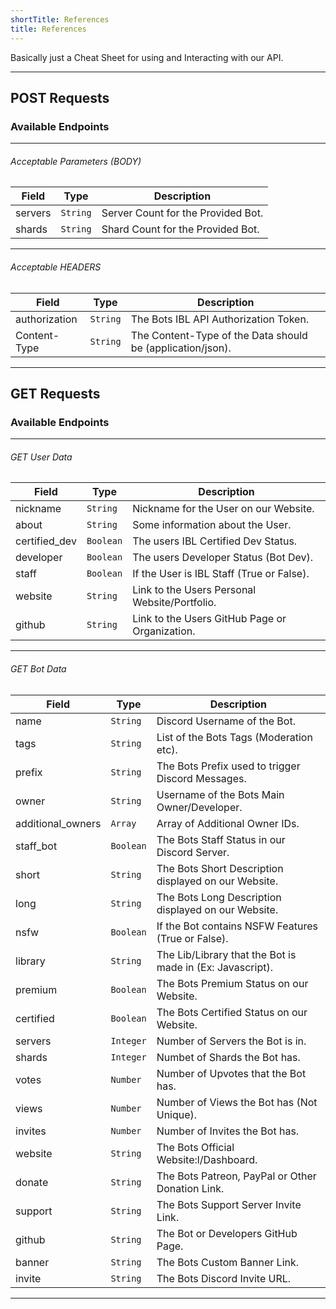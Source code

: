 ```yaml
---
shortTitle: References
title: References
---
```


Basically just a Cheat Sheet for using and Interacting with our API.

--- 

## POST Requests

### Available Endpoints

<Route method="POST" path="/bot/:botid" auth /> 

---

###### Acceptable Parameters (BODY)
| Field     | Type        | Description                                                                        |
| --------- | ----------- | ---------------------------------------------------------------------------------- |
| servers   | `String`    | Server Count for the Provided Bot.                                                 |
| shards    | `String`    | Shard Count for the Provided Bot.                                                  |

--- 

###### Acceptable HEADERS
| Field     | Type        | Description                                                                        |
| --------- | ----------- | ---------------------------------------------------------------------------------- |
| authorization   | `String`    | The Bots IBL API Authorization Token.                                        |
| Content-Type    | `String`    | The Content-Type of the Data should be (application/json).                                            |

---

## GET Requests

### Available Endpoints

<Route method="GET" path="/user/:userID" /> 

<Route method="GET" path="/bot/:botID" /> 

---

###### GET User Data
| Field     | Type        | Description                                                                                         |
| --------- | ----------- | --------------------------------------------------------------------------------------------------- |
| nickname  | `String`    | Nickname for the User on our Website.                                                 |
| about     | `String`    | Some information about the User.                                                   |
| certified_dev | `Boolean` | The users IBL Certified Dev Status.                                                                   |
| developer | `Boolean`    | The users Developer Status (Bot Dev).                                                               |
| staff     | `Boolean`    | If the User is IBL Staff (True or False).                                                               |
| website   | `String`     | Link to the Users Personal Website/Portfolio.                                                               |
| github     | `String`    | Link to the Users GitHub Page or Organization.                                                               |

--- 

###### GET Bot Data
| Field     | Type        | Description                                                                                         |
| --------- | ----------- | --------------------------------------------------------------------------------------------------- |
| name      | `String`    | Discord Username of the Bot.                                                                        |
| tags      | `String`    | List of the Bots Tags (Moderation etc).                                                             |
| prefix    | `String`    | The Bots Prefix used to trigger Discord Messages.                                                   |
| owner     | `String`    | Username of the Bots Main Owner/Developer.                                                          |
| additional_owners       | `Array`    | Array of Additional Owner IDs.                                                         |
| staff_bot | `Boolean`   | The Bots Staff Status in our Discord Server.                                                        |
| short     | `String`    | The Bots Short Description displayed on our Website.                                                |
| long      | `String`    | The Bots Long Description displayed on our Website.                                                 |
| nsfw      | `Boolean`   | If the Bot contains NSFW Features (True or False).                                                  |
| library   | `String`    | The Lib/Library that the Bot is made in (Ex: Javascript).                                           |
| premium   | `Boolean`   | The Bots Premium Status on our Website.                                                             |
| certified | `Boolean`   | The Bots Certified Status on our Website.                                                           |
| servers   | `Integer`   | Number of Servers the Bot is in.                                                                    |
| shards    | `Integer`   | Numbet of Shards the Bot has.                                                                       |
| votes     | `Number`    | Number of Upvotes that the Bot has.                                                                 |
| views     | `Number`    | Number of Views the Bot has (Not Unique).                                                           |
| invites   | `Number`    | Number of Invites the Bot has.                                                                      |
| website   | `String`    | The Bots Official Website:l/Dashboard.                                                        |
| donate    | `String`    | The Bots Patreon, PayPal or Other Donation Link.                                                        |
| support   | `String`    | The Bots Support Server Invite Link.                                                        |
| github    | `String`    | The Bot or Developers GitHub Page.                                                        |
| banner    | `String`    | The Bots Custom Banner Link.                                                        |
| invite    | `String`    | The Bots Discord Invite URL.                                                        |


---
